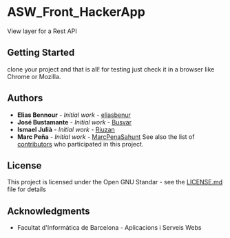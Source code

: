# ASW_Front_HackerApp

View layer for a Rest API

## Getting Started

clone your project and that is all! for testing just check it in a browser like Chrome or Mozilla. 


## Authors

* **Elias Bennour** - *Initial work* - [eliasbenur](https://github.com/eliasbenur)
* **José Bustamante** - *Initial work* - [Busvar](https://github.com/busvar)
* **Ismael Julià** - *Initial work* - [Riuzan](https://github.com/riuzan)
* **Marc Peña** - *Initial work* - [MarcPenaSahunt](https://github.com/MarcPenaSahunt)
See also the list of [contributors](https://github.com/ASW_Front_HackerApp/contributors) who participated in this project.

## License

This project is licensed under the Open GNU Standar - see the [LICENSE.md](LICENSE.md) file for details

## Acknowledgments

* Facultat d'Informàtica de Barcelona - Aplicacions i Serveis Webs

